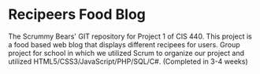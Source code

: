 # Recipeers Food Blog
The Scrummy Bears' GIT repository for Project 1 of CIS 440.
This project is a food based web blog that displays different recipees for users. Group project for school in which we utilized Scrum to organize our project and utilized HTML5/CSS3/JavaScript/PHP/SQL/C#. (Completed in 3-4 weeks)
